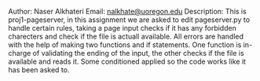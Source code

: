 Author: Naser Alkhateri
Email: nalkhate@uoregon.edu
Description: This is proj1-pageserver, in this assignment we are asked to 
edit pageserver.py to handle certain rules, taking a page input checks if it has
any forbidden charecters and check if the file is actuall available.
All errors are handled with the help of making two functions and if statements.
One function is in-charge of validating the ending of the input, the other
checks if the file is available and reads it. Some conditioned applied so 
the code works like it has been asked to.